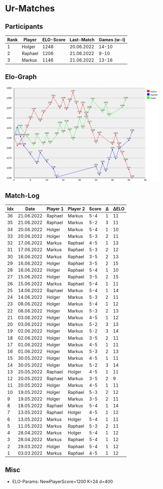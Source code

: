 # Ur-Matches

## Participants

| Rank | Player  | ELO-Score | Last-Match | Games (w-l) |
| ---- | ------- | --------- | ---------- | ----------- |
|    1 | Holger  |      1248 | 20.06.2022 | 14-10       | 
|    2 | Raphael |      1206 | 21.06.2022 | 9-10        | 
|    3 | Markus  |      1146 | 21.06.2022 | 13-16       | 

## Elo-Graph

![elo-graph](elo_changes.svg)

## Match-Log

| Idx | Date         | Player 1        | Player 2        | Score | Δ | ΔELO |
| --- | ------------ | --------------- | --------------- | ----- | - | ---- |
|  36 |  21.06.2022  |  Raphael        |  Markus         |  5-4  | 1 |   11 |
|  35 |  21.06.2022  |  Raphael        |  Markus         |  5-2  | 3 |   11 |
|  34 |  20.06.2022  |  Holger         |  Markus         |  5-4  | 1 |   10 |
|  33 |  20.06.2022  |  Holger         |  Markus         |  5-3  | 2 |   11 |
|  32 |  17.06.2022  |  Markus         |  Raphael        |  4-5  | 1 |   13 |
|  31 |  17.06.2022  |  Markus         |  Raphael        |  5-3  | 2 |   12 |
|  30 |  16.06.2022  |  Markus         |  Raphael        |  3-5  | 2 |   13 |
|  29 |  16.06.2022  |  Holger         |  Raphael        |  3-5  | 2 |   15 |
|  28 |  16.06.2022  |  Holger         |  Raphael        |  5-4  | 1 |   10 |
|  27 |  15.06.2022  |  Holger         |  Raphael        |  3-5  | 2 |   15 |
|  26 |  15.06.2022  |  Markus         |  Raphael        |  5-4  | 1 |   11 |
|  25 |  14.06.2022  |  Raphael        |  Markus         |  5-4  | 1 |   14 |
|  24 |  14.06.2022  |  Holger         |  Markus         |  5-3  | 2 |   11 |
|  23 |  08.06.2022  |  Holger         |  Markus         |  5-4  | 1 |   12 |
|  22 |  08.06.2022  |  Holger         |  Markus         |  5-3  | 2 |   13 |
|  21 |  03.06.2022  |  Holger         |  Markus         |  4-5  | 1 |   12 |
|  20 |  03.06.2022  |  Holger         |  Markus         |  5-2  | 3 |   13 |
|  19 |  02.06.2022  |  Holger         |  Markus         |  5-2  | 3 |   14 |
|  18 |  02.06.2022  |  Holger         |  Markus         |  3-5  | 2 |   11 |
|  17 |  01.06.2022  |  Holger         |  Markus         |  4-5  | 1 |   11 |
|  16 |  01.06.2022  |  Holger         |  Markus         |  5-3  | 2 |   13 |
|  15 |  30.05.2022  |  Holger         |  Markus         |  4-5  | 1 |   11 |
|  14 |  30.05.2022  |  Holger         |  Markus         |  5-2  | 3 |   14 |
|  13 |  20.05.2022  |  Raphael        |  Holger         |  4-5  | 1 |   11 |
|  12 |  20.05.2022  |  Raphael        |  Markus         |  3-5  | 2 |    9 |
|  11 |  20.05.2022  |  Holger         |  Markus         |  4-5  | 1 |   11 |
|  10 |  19.05.2022  |  Holger         |  Raphael        |  5-3  | 2 |   12 |
|   9 |  19.05.2022  |  Holger         |  Markus         |  3-5  | 2 |   11 |
|   8 |  18.05.2022  |  Raphael        |  Markus         |  5-4  | 1 |   14 |
|   7 |  13.05.2022  |  Raphael        |  Holger         |  4-5  | 1 |   12 |
|   6 |  13.05.2022  |  Markus         |  Holger         |  5-4  | 1 |   11 |
|   5 |  11.05.2022  |  Markus         |  Raphael        |  5-3  | 2 |   11 |
|   4 |  28.04.2022  |  Markus         |  Holger         |  5-4  | 1 |   12 |
|   3 |  28.04.2022  |  Markus         |  Raphael        |  5-4  | 1 |   12 |
|   2 |  29.03.2022  |  Holger         |  Raphael        |  5-4  | 1 |   12 |
|   1 |  03.03.2022  |  Markus         |  Raphael        |  4-5  | 1 |   12 |

## Misc

* ELO-Params: NewPlayerScore=1200 K=24 d=400
